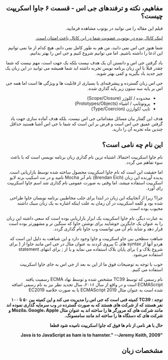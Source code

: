 <div dir="rtl">

## مفاهیم، نکته و ترفندهای جی اس - قسمت ۶ جاوا اسکریپت چیست؟

فیلم این مقاله را می توانید در یوتوب مشاهده فرمایید.

[لینک کانال بنده در یوتوب، عضویت شما در این کانال باعث امتنان است.](https://www.youtube.com/channel/UCIo-sKUGRl7C1IMpdui9McA?sub_confirmation=1)

شما هنوز جی اس نمی دانید، من هم به طور کامل نمی دانم، هیچ کدام از ما نمی توانیم این ادعا را داشته باشیم. اما می توانیم شروع کنیم و جی اس را بهتر بدانیم.

یاد گرفتن جی اس و دانستن آن یک هدف نیست بلکه یک جهت است، مهم نیست که شما چقدر قبلا با این زبان برنامه نویس تجربه داشته اید شما همیشه می توانید در این زبان یک چیز جدید یاد بگیرید و کمی بهتر شوید.

جی اس زبان گسترده و پیشرفته‌ای با بسیاری از قابلیت ها و ويژگی ها است اما همه جی اس بر پایه سه ستون زیر پایه گذاری شده.

- محدوده / کلوژر (Scope/Closure)
- پروتوتایپ / اشیاء (Prototypes/Objects)
- تایپ /کوارژن (Type/Coercion)

هدف این گفتار بیان مسائل مقداماتی جی اس نیست، بلکه هدف آماده سازی جهت یاد گرفتن عمیق جی اس است و فرض بر این است که شما با جی اس آشنا هستید حداقل چندین ماه تجربه آن را دارید.

## این نام چه نامی است؟

نام جاوا اسکریپت احتمالا، اشتباه ترین نام گذاری زبان برنامه نویسی است که با باعث سوء تفاهم می گردد.

اما حقیقت این است که نام جاوا اسکریپت محصول ساخته شده توسط بازاریابی است. پدیده آورنده این زبان (Brendan Eich) نام آنر Mocha نامید و در نت اسکیپ برند لایو اسکریپت استفاده میشد، اما وقتی به صورت عمومی نام گذاری شد اسم جاوا اسکریپت رای آورد.

چرا؟ زیرا از آنجاییکه این زبان در ابتدا برای جلب مخاطبین برنامه نویسان جاوا طراحی شده بود و کلمه اسکریپت در آن زمان به علت اینکه اشاره به یک زبان سبک داشته محبوب بوده است.

به عبارت دیگر، نام جاوا اسکریپت یک ابزار بازاریابی بوده است که سعی داشته این زبان را به عنوان یک جایگزین خوشایند برای نوشتن جاوا که سنگین تر و مشهورتر بوده است قرار دهد و شاید نام آن می توانست وب جاوا نام گذاری گردد.

شباهت سطحی بین جاو اسکریپت و جاوا وجود دارد و این شباهت به دلیل این است که هردو آنها از syntax های C پیروی کردند به عنوان مثال در جی اس مانند جاوا از { برای شروع بلاک و } برای پایان بلاک استفاده می نماید و یا از ; برای انتهای statement استفاده می‌شود.

خوب با توجه به توضیحات فوق ما از این به بعد از جی اس به جای جاوا اسکریپت استفاده می کنیم.

نام رسمی که توسط TC39 مشخص شده و توسط نهاد ECMA رسمیت یافته ECMAScript است و در واقع از سال ۲۰۱۶، سال تجدید نظر نیز به نام رسمی اضافه شده است به عنوان مثال ECMAScript 2019 یا به صورت خلاصه EC2019

**توجه : TC39 کمیته فنی است که جی اس را مدیریت می کند و این کمیته بین ۵۰ تا ۱۰۰ نفر هستند که از شرکت های هستند که به صورت گسترده در وب سرمایه گذاری نموده اند مانند شرکت های که مرورگر ها را ساخته اند به عنوان مثال Mozila، Google، Apple و شرکت های که دستگاه ها را ساخته اند مانند سامسونگ.**

**حال با هر نامی از نام ها فوق که جاوا اسکریپت نامیده شود قطعا**

**"Java is to JavaScript as ham is to hamster." --Jeremy Keith, 2009**

## مشخصات زبان

</div>
